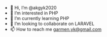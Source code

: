 - 👋 Hi, I’m @akgyk2020
- 👀 I’m interested in PHP
- 🌱 I’m currently learning PHP
- 💞️ I’m looking to collaborate on LARAVEL
- 📫 How to reach me garmen.yk@gmail.com

<!---
akgyk2020/akgyk2020 is a ✨ special ✨ repository because its `README.md` (this file) appears on your GitHub profile.
You can click the Preview link to take a look at your changes.
--->
